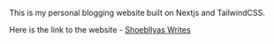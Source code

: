 This is my personal blogging website built on Nextjs and TailwindCSS.

Here is the link to the website - [ShoebIlyas Writes](https://shoebilyas.com)
